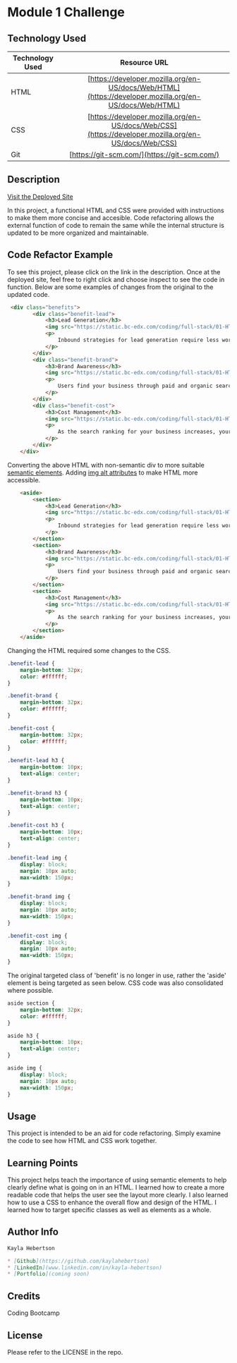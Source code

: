 # Module 1 Challenge

## Technology Used

| Technology Used         | Resource URL           | 
| ------------- |:-------------:| 
| HTML    | [https://developer.mozilla.org/en-US/docs/Web/HTML](https://developer.mozilla.org/en-US/docs/Web/HTML) | 
| CSS     | [https://developer.mozilla.org/en-US/docs/Web/CSS](https://developer.mozilla.org/en-US/docs/Web/CSS)      |   
| Git | [https://git-scm.com/](https://git-scm.com/)     |  

## Description

[Visit the Deployed Site]()

In this project, a functional HTML and CSS were provided with instructions to make them more concise and accesible. Code refactoring allows the external function of code to remain the same while the internal structure is updated to be more organized and maintainable. 

## Code Refactor Example

To see this project, please click on the link in the description. Once at the deployed site, feel free to right click and choose inspect to see the code in function. Below are some examples of changes from the original to the updated code. 

```html
 <div class="benefits">
        <div class="benefit-lead">
            <h3>Lead Generation</h3>
            <img src="https://static.bc-edx.com/coding/full-stack/01-HTML-Git-CSS/assets/lead-generation.png" />
            <p>
                Inbound strategies for lead generation require less work for your business, bringing customers directly to your website.
            </p>
        </div>
        <div class="benefit-brand">
            <h3>Brand Awareness</h3>
            <img src="https://static.bc-edx.com/coding/full-stack/01-HTML-Git-CSS/assets/brand-awareness.png" />
            <p>
                Users find your business through paid and organic searches, increasing the search ranking and visibility for your business.
            </p>
        </div>
        <div class="benefit-cost">
            <h3>Cost Management</h3>
            <img src="https://static.bc-edx.com/coding/full-stack/01-HTML-Git-CSS/assets/cost-management.png" />
            <p>
                As the search ranking for your business increases, your advertising costs decrease, and you no longer need to advertise your page.
            </p>
        </div>
    </div>
```

Converting the above HTML with non-semantic div to more suitable [semantic elements](https://www.w3schools.com/html/html5_semantic_elements.asp). Adding [img alt attributes](https://www.w3schools.com/tags/att_img_alt.asp) to make HTML more accessible.

```html
    <aside>
        <section>
            <h3>Lead Generation</h3>
            <img src="https://static.bc-edx.com/coding/full-stack/01-HTML-Git-CSS/assets/lead-generation.png" alt="gear turning into money" />
            <p>
                Inbound strategies for lead generation require less work for your business, bringing customers directly to your website.
            </p>
        </section>
        <section>
            <h3>Brand Awareness</h3>
            <img src="https://static.bc-edx.com/coding/full-stack/01-HTML-Git-CSS/assets/brand-awareness.png" alt="lit up light bulb" />
            <p>
                Users find your business through paid and organic searches, increasing the search ranking and visibility for your business.
            </p>
        </section>
        <section>
            <h3>Cost Management</h3>
            <img src="https://static.bc-edx.com/coding/full-stack/01-HTML-Git-CSS/assets/cost-management.png" alt="gear surrounded by money" />
            <p>
                As the search ranking for your business increases, your advertising costs decrease, and you no longer need to advertise your page.
            </p>
        </section>
    </aside>
```

Changing the HTML required some changes to the CSS.

```css
.benefit-lead {
    margin-bottom: 32px;
    color: #ffffff;
}

.benefit-brand {
    margin-bottom: 32px;
    color: #ffffff;
}

.benefit-cost {
    margin-bottom: 32px;
    color: #ffffff;
}

.benefit-lead h3 {
    margin-bottom: 10px;
    text-align: center;
}

.benefit-brand h3 {
    margin-bottom: 10px;
    text-align: center;
}

.benefit-cost h3 {
    margin-bottom: 10px;
    text-align: center;
}

.benefit-lead img {
    display: block;
    margin: 10px auto;
    max-width: 150px;
}

.benefit-brand img {
    display: block;
    margin: 10px auto;
    max-width: 150px;
}

.benefit-cost img {
    display: block;
    margin: 10px auto;
    max-width: 150px;
}
```

The original targeted class of 'benefit' is no longer in use, rather the 'aside' element is being targeted as seen below. CSS code was also consolidated where possible.

```css
aside section {
    margin-bottom: 32px;
    color: #ffffff;
}

aside h3 {
    margin-bottom: 10px;
    text-align: center;
}

aside img {
    display: block;
    margin: 10px auto;
    max-width: 150px;
}
```

## Usage

This project is intended to be an aid for code refactoring. Simply examine the code to see how HTML and CSS work together. 

## Learning Points

This project helps teach the importance of using semantic elements to help clearly define what is going on in an HTML. I learned how to create a more readable code that helps the user see the layout more clearly. I also learned how to use a CSS to enhance the overall flow and design of the HTML. I learned how to target specific classes as well as elements as a whole.

## Author Info

```md
Kayla Hebertson

* [Github](https://github.com/kaylahebertson)
* [LinkedIn](www.linkedin.com/in/kayla-hebertson)
* [Portfolio](coming soon)

```


## Credits

Coding Bootcamp

## License

Please refer to the LICENSE in the repo.
